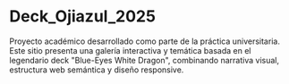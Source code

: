 # Deck_Ojiazul_2025
Proyecto académico desarrollado como parte de la práctica universitaria. Este sitio presenta una galería interactiva y temática basada en el legendario deck "Blue-Eyes White Dragon", combinando narrativa visual, estructura web semántica y diseño responsive.
